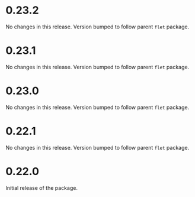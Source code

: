 # 0.23.2

No changes in this release. Version bumped to follow parent `flet` package.

# 0.23.1

No changes in this release. Version bumped to follow parent `flet` package.

# 0.23.0

No changes in this release. Version bumped to follow parent `flet` package.

# 0.22.1

No changes in this release. Version bumped to follow parent `flet` package.

# 0.22.0

Initial release of the package.